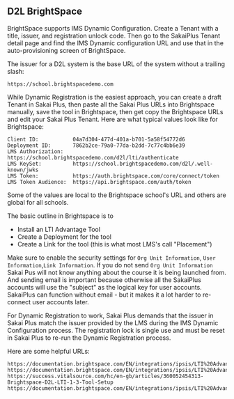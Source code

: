D2L BrightSpace
---------------

BrightSpace supports IMS Dynamic Configuration.  Create a Tenant with a title,
issuer, and registration unlock code.   Then go to the SakaiPlus Tenant detail page and find the IMS
Dynamic configuration URL and use that in the auto-provisioning screen of BrightSpace.

The issuer for a D2L system is the base URL of the system without a trailing slash:

    https://school.brightspacedemo.com

While Dynamic Registration is the easiest approach, you can create a draft Tenant
in Sakai Plus, then paste all the Sakai Plus URLs into Brightspace manually, save the tool
in Brightspace, then get copy the Brightspace URLs and edit your Sakai Plus
Tenant.  Here are what typical values look like for Brightspace:

    Client ID:           04a7d304-477d-401a-b701-5a58f54772d6
    Deployment ID:       7862b2ce-79a0-77da-b2dd-7c77c4bb6e39
    LMS Authorization:   https://school.brightspacedemo.com/d2l/lti/authenticate
    LMS KeySet:          https://school.brightspacedemo.com/d2l/.well-known/jwks
    LMS Token:           https://auth.brightspace.com/core/connect/token
    LMS Token Audience:  https://api.brightspace.com/auth/token

Some of the values are local to the Brightspace school's URL and others
are global for all schools.

The basic outline in Brightspace is to

* Install an LTI Advantage Tool
* Create a Deployment for the tool
* Create a Link for the tool (this is what most LMS's call "Placement")

Make sure to enable the security settings for `Org Unit Information`,
`User Information`,`Link Information`.  If you do not send `Org Unit Information`
Sakai Pus will not know anything about the course it is being launched from.
And sending email is important because otherwise all the SakaiPlus accounts will
use the "subject" as the logical key for user accounts.   SakaiPlus can function
without email - but it makes it a lot harder to re-connect user accounts later.

For Dynamic Registration to work, Sakai Plus demands that the issuer in Sakai Plus
match the issuer provided by the LMS during the IMS Dynamic Configuration process.
The registration lock is single use and must be reset in Sakai Plus to re-run the Dynamic
Registration process.

Here are some helpful URLs:

    https://documentation.brightspace.com/EN/integrations/ipsis/LTI%20Advantage/intro_to_LTI.htm
    https://documentation.brightspace.com/EN/integrations/ipsis/LTI%20Advantage/LTI_register_external_learning_tool.htm
    https://success.vitalsource.com/hc/en-gb/articles/360052454313-Brightspace-D2L-LTI-1-3-Tool-Setup
    https://documentation.brightspace.com/EN/integrations/ipsis/LTI%20Advantage/deploy_external_learning_tool_for_LTI_A.htm
